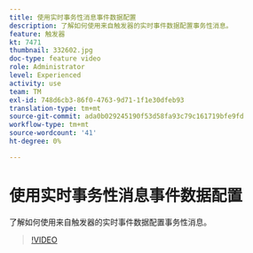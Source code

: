 ```yaml
---
title: 使用实时事务性消息事件数据配置
description: 了解如何使用来自触发器的实时事件数据配置事务性消息。
feature: 触发器
kt: 7471
thumbnail: 332602.jpg
doc-type: feature video
role: Administrator
level: Experienced
activity: use
team: TM
exl-id: 748d6cb3-86f0-4763-9d71-1f1e30dfeb93
translation-type: tm+mt
source-git-commit: ada0b029245190f53d58fa93c79c161719bfe9fd
workflow-type: tm+mt
source-wordcount: '41'
ht-degree: 0%

---
```


# 使用实时事务性消息事件数据配置

了解如何使用来自触发器的实时事件数据配置事务性消息。

>[!VIDEO](https://video.tv.adobe.com/v/332602?quality=12)
